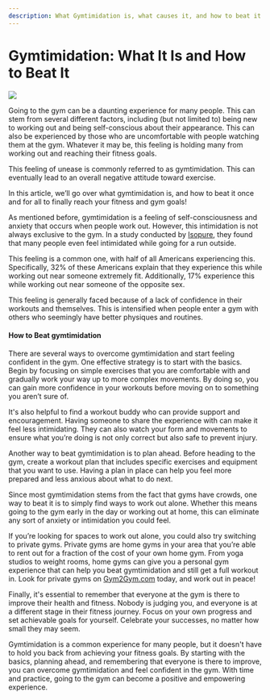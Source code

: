```yaml
---
description: What Gymtimidation is, what causes it, and how to beat it once and for all!
---
```


# Gymtimidation: What It Is and How to Beat It

![](https://3134664324-files.gitbook.io/\~/files/v0/b/gitbook-x-prod.appspot.com/o/spaces%2FvvLv2WOJ6NR58qdXqSXM%2Fuploads%2FN01voVTwuICM1uaxrdpR%2F0.jpeg?alt=media)

Going to the gym can be a daunting experience for many people. This can stem from several different factors, including (but not limited to) being new to working out and being self-conscious about their appearance. This can also be experienced by those who are uncomfortable with people watching them at the gym. Whatever it may be, this feeling is holding many from working out and reaching their fitness goals.

This feeling of unease is commonly referred to as gymtimidation. This can eventually lead to an overall negative attitude toward exercise.

In this article, we’ll go over what gymtimidation is, and how to beat it once and for all to finally reach your fitness and gym goals!

As mentioned before, gymtimidation is a feeling of self-consciousness and anxiety that occurs when people work out. However, this intimidation is not always exclusive to the gym. In a study conducted by [Isopure](http://www.theisopurecompany.com/), they found that many people even feel intimidated while going for a run outside.

This feeling is a common one, with half of all Americans experiencing this. Specifically, 32% of these Americans explain that they experience this while working out near someone extremely fit. Additionally, 17% experience this while working out near someone of the opposite sex.

This feeling is generally faced because of a lack of confidence in their workouts and themselves. This is intensified when people enter a gym with others who seemingly have better physiques and routines.

#### **How to Beat gymtimidation** <a href="#_1fnk90ak2bwz" id="_1fnk90ak2bwz"></a>

There are several ways to overcome gymtimidation and start feeling confident in the gym. One effective strategy is to start with the basics. Begin by focusing on simple exercises that you are comfortable with and gradually work your way up to more complex movements. By doing so, you can gain more confidence in your workouts before moving on to something you aren’t sure of.

It's also helpful to find a workout buddy who can provide support and encouragement. Having someone to share the experience with can make it feel less intimidating. They can also watch your form and movements to ensure what you’re doing is not only correct but also safe to prevent injury.

Another way to beat gymtimidation is to plan ahead. Before heading to the gym, create a workout plan that includes specific exercises and equipment that you want to use. Having a plan in place can help you feel more prepared and less anxious about what to do next.

Since most gymtimidation stems from the fact that gyms have crowds, one way to beat it is to simply find ways to work out alone. Whether this means going to the gym early in the day or working out at home, this can eliminate any sort of anxiety or intimidation you could feel.

If you’re looking for spaces to work out alone, you could also try switching to private gyms. Private gyms are home gyms in your area that you’re able to rent out for a fraction of the cost of your own home gym. From yoga studios to weight rooms, home gyms can give you a personal gym experience that can help you beat gymtimidation and still get a full workout in. Look for private gyms on [Gym2Gym.com](http://gym2gym.com/) today, and work out in peace!

Finally, it's essential to remember that everyone at the gym is there to improve their health and fitness. Nobody is judging you, and everyone is at a different stage in their fitness journey. Focus on your own progress and set achievable goals for yourself. Celebrate your successes, no matter how small they may seem.

Gymtimidation is a common experience for many people, but it doesn't have to hold you back from achieving your fitness goals. By starting with the basics, planning ahead, and remembering that everyone is there to improve, you can overcome gymtimidation and feel confident in the gym. With time and practice, going to the gym can become a positive and empowering experience.
